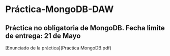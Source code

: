 # Práctica-MongoDB-DAW

## Práctica no obligatoria de MongoDB. Fecha limite de entrega: 21 de Mayo 

[Enunciado de la práctica](Práctica MongoDB.pdf)

